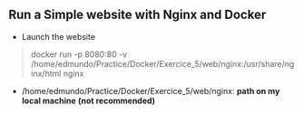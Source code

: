 ## Run a Simple website with Nginx and Docker

* Launch the website

> docker run -p 8080:80 -v /home/edmundo/Practice/Docker/Exercice_5/web/nginx:/usr/share/nginx/html nginx

* /home/edmundo/Practice/Docker/Exercice_5/web/nginx: **path on my local machine** **(not recommended)**


